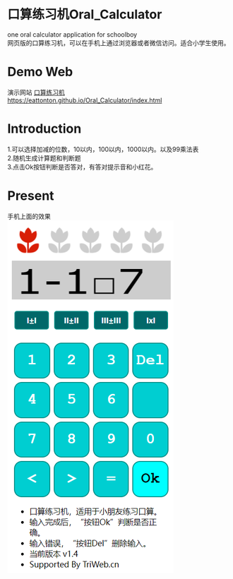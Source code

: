 # 口算练习机Oral_Calculator
one oral calculator application for schoolboy  
网页版的口算练习机，可以在手机上通过浏览器或者微信访问。适合小学生使用。

# Demo Web
演示网站 [口算练习机]("https://eattonton.github.io/Oral_Calculator/index.html")   
https://eattonton.github.io/Oral_Calculator/index.html

# Introduction
1.可以选择加减的位数，10以内，100以内，1000以内。以及99乘法表  
2.随机生成计算题和判断题  
3.点击Ok按钮判断是否答对，有答对提示音和小红花。  

# Present
手机上面的效果  
![手机页面](./oral.png)